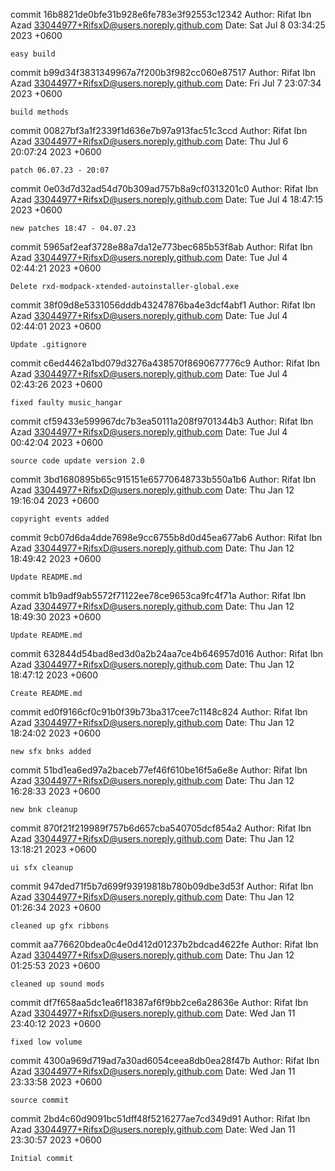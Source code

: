 commit 16b8821de0bfe31b928e6fe783e3f92553c12342
Author: Rifat Ibn Azad <33044977+RifsxD@users.noreply.github.com>
Date:   Sat Jul 8 03:34:25 2023 +0600

    easy build

commit b99d34f3831349967a7f200b3f982cc060e87517
Author: Rifat Ibn Azad <33044977+RifsxD@users.noreply.github.com>
Date:   Fri Jul 7 23:07:34 2023 +0600

    build methods

commit 00827bf3a1f2339f1d636e7b97a913fac51c3ccd
Author: Rifat Ibn Azad <33044977+RifsxD@users.noreply.github.com>
Date:   Thu Jul 6 20:07:24 2023 +0600

    patch 06.07.23 - 20:07

commit 0e03d7d32ad54d70b309ad757b8a9cf0313201c0
Author: Rifat Ibn Azad <33044977+RifsxD@users.noreply.github.com>
Date:   Tue Jul 4 18:47:15 2023 +0600

    new patches 18:47 - 04.07.23

commit 5965af2eaf3728e88a7da12e773bec685b53f8ab
Author: Rifat Ibn Azad <33044977+RifsxD@users.noreply.github.com>
Date:   Tue Jul 4 02:44:21 2023 +0600

    Delete rxd-modpack-xtended-autoinstaller-global.exe

commit 38f09d8e5331056dddb43247876ba4e3dcf4abf1
Author: Rifat Ibn Azad <33044977+RifsxD@users.noreply.github.com>
Date:   Tue Jul 4 02:44:01 2023 +0600

    Update .gitignore

commit c6ed4462a1bd079d3276a438570f8690677776c9
Author: Rifat Ibn Azad <33044977+RifsxD@users.noreply.github.com>
Date:   Tue Jul 4 02:43:26 2023 +0600

    fixed faulty music_hangar

commit cf59433e599967dc7b3ea50111a208f9701344b3
Author: Rifat Ibn Azad <33044977+RifsxD@users.noreply.github.com>
Date:   Tue Jul 4 00:42:04 2023 +0600

    source code update version 2.0

commit 3bd1680895b65c915151e65770648733b550a1b6
Author: Rifat Ibn Azad <33044977+RifsxD@users.noreply.github.com>
Date:   Thu Jan 12 19:16:04 2023 +0600

    copyright events added

commit 9cb07d6da4dde7698e9cc6755b8d0d45ea677ab6
Author: Rifat Ibn Azad <33044977+RifsxD@users.noreply.github.com>
Date:   Thu Jan 12 18:49:42 2023 +0600

    Update README.md

commit b1b9adf9ab5572f71122ee78ce9653ca9fc4f71a
Author: Rifat Ibn Azad <33044977+RifsxD@users.noreply.github.com>
Date:   Thu Jan 12 18:49:30 2023 +0600

    Update README.md

commit 632844d54bad8ed3d0a2b24aa7ce4b646957d016
Author: Rifat Ibn Azad <33044977+RifsxD@users.noreply.github.com>
Date:   Thu Jan 12 18:47:12 2023 +0600

    Create README.md

commit ed0f9166cf0c91b0f39b73ba317cee7c1148c824
Author: Rifat Ibn Azad <33044977+RifsxD@users.noreply.github.com>
Date:   Thu Jan 12 18:24:02 2023 +0600

    new sfx bnks added

commit 51bd1ea6ed97a2baceb77ef46f610be16f5a6e8e
Author: Rifat Ibn Azad <33044977+RifsxD@users.noreply.github.com>
Date:   Thu Jan 12 16:28:33 2023 +0600

    new bnk cleanup

commit 870f21f219989f757b6d657cba540705dcf854a2
Author: Rifat Ibn Azad <33044977+RifsxD@users.noreply.github.com>
Date:   Thu Jan 12 13:18:21 2023 +0600

    ui sfx cleanup

commit 947ded71f5b7d699f93919818b780b09dbe3d53f
Author: Rifat Ibn Azad <33044977+RifsxD@users.noreply.github.com>
Date:   Thu Jan 12 01:26:34 2023 +0600

    cleaned up gfx ribbons

commit aa776620bdea0c4e0d412d01237b2bdcad4622fe
Author: Rifat Ibn Azad <33044977+RifsxD@users.noreply.github.com>
Date:   Thu Jan 12 01:25:53 2023 +0600

    cleaned up sound mods

commit df7f658aa5dc1ea6f18387af6f9bb2ce6a28636e
Author: Rifat Ibn Azad <33044977+RifsxD@users.noreply.github.com>
Date:   Wed Jan 11 23:40:12 2023 +0600

    fixed low volume

commit 4300a969d719ad7a30ad6054ceea8db0ea28f47b
Author: Rifat Ibn Azad <33044977+RifsxD@users.noreply.github.com>
Date:   Wed Jan 11 23:33:58 2023 +0600

    source commit

commit 2bd4c60d9091bc51dff48f5216277ae7cd349d91
Author: Rifat Ibn Azad <33044977+RifsxD@users.noreply.github.com>
Date:   Wed Jan 11 23:30:57 2023 +0600

    Initial commit
